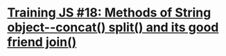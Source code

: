 ﻿# [Training JS #18: Methods of String object--concat() split() and its good friend join()](https://www.codewars.com/kata/training-js-number-18-methods-of-string-object-concat-split-and-its-good-friend-join/)

